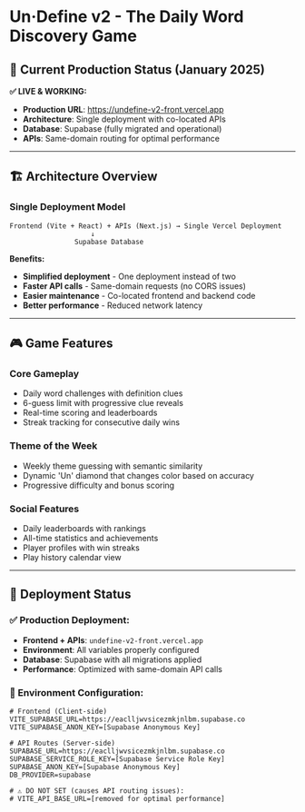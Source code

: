 # Un·Define v2 - The Daily Word Discovery Game

## 🎯 **Current Production Status (January 2025)**

**✅ LIVE & WORKING:**
- **Production URL**: https://undefine-v2-front.vercel.app
- **Architecture**: Single deployment with co-located APIs
- **Database**: Supabase (fully migrated and operational)
- **APIs**: Same-domain routing for optimal performance

---

## 🏗️ **Architecture Overview**

### **Single Deployment Model**
```
Frontend (Vite + React) + APIs (Next.js) → Single Vercel Deployment
                    ↓
                Supabase Database
```

**Benefits:**
- **Simplified deployment** - One deployment instead of two
- **Faster API calls** - Same-domain requests (no CORS issues)
- **Easier maintenance** - Co-located frontend and backend code
- **Better performance** - Reduced network latency

---

## 🎮 **Game Features**

### **Core Gameplay**
- Daily word challenges with definition clues
- 6-guess limit with progressive clue reveals
- Real-time scoring and leaderboards
- Streak tracking for consecutive daily wins

### **Theme of the Week**
- Weekly theme guessing with semantic similarity
- Dynamic 'Un' diamond that changes color based on accuracy
- Progressive difficulty and bonus scoring

### **Social Features**
- Daily leaderboards with rankings
- All-time statistics and achievements
- Player profiles with win streaks
- Play history calendar view

---

## 🚀 **Deployment Status**

### **✅ Production Deployment:**
- **Frontend + APIs**: `undefine-v2-front.vercel.app` 
- **Environment**: All variables properly configured
- **Database**: Supabase with all migrations applied
- **Performance**: Optimized with same-domain API calls

### **🔧 Environment Configuration:**
```env
# Frontend (Client-side)
VITE_SUPABASE_URL=https://eaclljwvsicezmkjnlbm.supabase.co
VITE_SUPABASE_ANON_KEY=[Supabase Anonymous Key]

# API Routes (Server-side)
SUPABASE_URL=https://eaclljwvsicezmkjnlbm.supabase.co
SUPABASE_SERVICE_ROLE_KEY=[Supabase Service Role Key]
SUPABASE_ANON_KEY=[Supabase Anonymous Key]
DB_PROVIDER=supabase

# ⚠️ DO NOT SET (causes API routing issues):
# VITE_API_BASE_URL=[removed for optimal performance]
```
